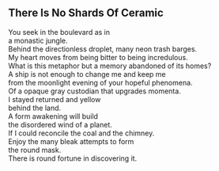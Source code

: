 There Is No Shards Of Ceramic
-----------------------------
You seek in the boulevard as in  
a monastic jungle.  
Behind the directionless droplet, many neon trash barges.  
My heart moves from being bitter to being incredulous.  
What is this metaphor but a memory abandoned of its homes?  
A ship is not enough to change me and keep me  
from the moonlight evening of your hopeful phenomena.  
Of a opaque gray custodian that upgrades momenta.  
I stayed returned and yellow  
behind the land.  
A form awakening will build  
the disordered wind of a planet.  
If I could reconcile the coal and the chimney.  
Enjoy the many bleak attempts to form  
the round mask.  
There is round fortune in discovering it.  
